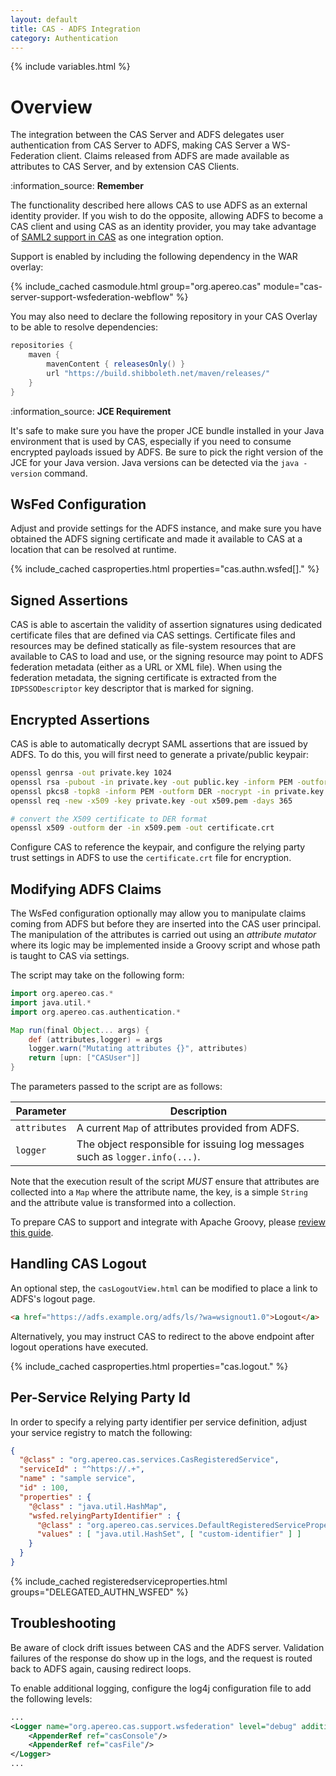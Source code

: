 ```yaml
---
layout: default
title: CAS - ADFS Integration
category: Authentication
---
```


{% include variables.html %}

# Overview

The integration between the CAS Server and ADFS delegates user authentication from CAS Server
to ADFS, making CAS Server a WS-Federation client. Claims released from ADFS are made 
available as attributes to CAS Server, and by extension CAS Clients.

<div class="alert alert-info">:information_source: <strong>Remember</strong><p>The functionality described 
here allows CAS to use ADFS as an external identity provider. If you wish to do the 
opposite, allowing ADFS to become a CAS client and using CAS as an identity 
provider, you may take advantage of 
<a href="../authentication/Configuring-SAML2-Authentication.html">SAML2 support in CAS</a> 
as one integration option.</p></div>

Support is enabled by including the following dependency in the WAR overlay:

{% include_cached casmodule.html group="org.apereo.cas" module="cas-server-support-wsfederation-webflow" %}

You may also need to declare the following repository in your
CAS Overlay to be able to resolve dependencies:

```groovy
repositories {
    maven { 
        mavenContent { releasesOnly() }
        url "https://build.shibboleth.net/maven/releases/" 
    }
}
```

<div class="alert alert-info">:information_source: <strong>JCE Requirement</strong><p>It's safe to make sure you have the proper JCE bundle 
installed in your Java environment that is used by CAS, especially if you need to consume encrypted payloads issued by ADFS.
Be sure to pick the right version of the JCE for your Java version. Java 
versions can be detected via the <code>java -version</code> command.</p></div>

## WsFed Configuration

Adjust and provide settings for the ADFS instance, and make sure you have obtained the ADFS 
signing certificate and made it available to CAS at a location that can be resolved at runtime.

{% include_cached casproperties.html properties="cas.authn.wsfed[]." %}

## Signed Assertions

CAS is able to ascertain the validity of assertion signatures using dedicated certificate files that are defined
via CAS settings. Certificate files and resources may be defined statically as file-system resources that are
available to CAS to load and use, or the signing resource may point to ADFS federation metadata (either as a URL or XML file). 
When using the federation metadata, the signing certificate is extracted from the `IDPSSODescriptor` key descriptor 
that is marked for signing.

## Encrypted Assertions

CAS is able to automatically decrypt SAML assertions that are issued by ADFS. To do this,
you will first need to generate a private/public keypair:

```bash
openssl genrsa -out private.key 1024
openssl rsa -pubout -in private.key -out public.key -inform PEM -outform DER
openssl pkcs8 -topk8 -inform PEM -outform DER -nocrypt -in private.key -out private.p8
openssl req -new -x509 -key private.key -out x509.pem -days 365

# convert the X509 certificate to DER format
openssl x509 -outform der -in x509.pem -out certificate.crt
```

Configure CAS to reference the keypair, and configure the relying party trust settings
in ADFS to use the `certificate.crt` file for encryption.

## Modifying ADFS Claims

The WsFed configuration optionally may allow you to manipulate claims coming 
from ADFS but before they are inserted into the CAS user principal.
The manipulation of the attributes is carried out using an *attribute mutator* 
where its logic may be implemented inside a Groovy script and whose
path is taught to CAS via settings.

The script may take on the following form:

```groovy
import org.apereo.cas.*
import java.util.*
import org.apereo.cas.authentication.*

Map run(final Object... args) {
    def (attributes,logger) = args
    logger.warn("Mutating attributes {}", attributes)
    return [upn: ["CASUser"]]
}
```

The parameters passed to the script are as follows:

| Parameter    | Description                                                                 |
|--------------|-----------------------------------------------------------------------------|
| `attributes` | A current `Map` of attributes provided from ADFS.                           |
| `logger`     | The object responsible for issuing log messages such as `logger.info(...)`. |

Note that the execution result of the script *MUST* ensure that attributes are collected into a `Map`
where the attribute name, the key, is a simple `String` and the attribute value is transformed into a collection.

To prepare CAS to support and integrate with Apache Groovy, please [review this guide](../integration/Apache-Groovy-Scripting.html).

## Handling CAS Logout

An optional step, the `casLogoutView.html` can be modified to place a link to ADFS's logout page.

```html
<a href="https://adfs.example.org/adfs/ls/?wa=wsignout1.0">Logout</a>
```

Alternatively, you may instruct CAS to redirect to the above endpoint after logout operations have executed.

{% include_cached casproperties.html properties="cas.logout." %}

## Per-Service Relying Party Id

In order to specify a relying party identifier per service definition, adjust your service
registry to match the following:

```json
{
  "@class" : "org.apereo.cas.services.CasRegisteredService",
  "serviceId" : "^https://.+",
  "name" : "sample service",
  "id" : 100,
  "properties" : {
    "@class" : "java.util.HashMap",
    "wsfed.relyingPartyIdentifier" : {
      "@class" : "org.apereo.cas.services.DefaultRegisteredServiceProperty",
      "values" : [ "java.util.HashSet", [ "custom-identifier" ] ]
    }
  }
}
```

{% include_cached registeredserviceproperties.html groups="DELEGATED_AUTHN_WSFED" %}

## Troubleshooting

Be aware of clock drift issues between CAS and the ADFS server. Validation failures 
of the response do show up in the logs, and the request is routed back to ADFS again, causing redirect loops.

To enable additional logging, configure the log4j configuration file to add the following levels:

```xml
...
<Logger name="org.apereo.cas.support.wsfederation" level="debug" additivity="false">
    <AppenderRef ref="casConsole"/>
    <AppenderRef ref="casFile"/>
</Logger>
...
```
